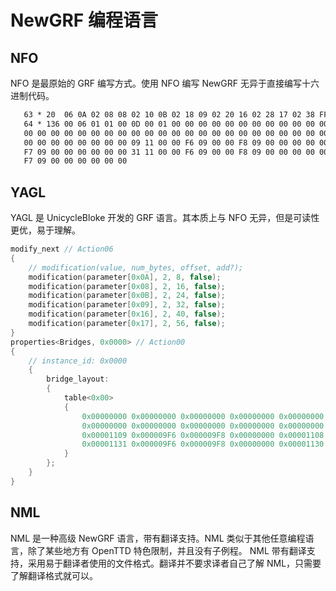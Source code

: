 # NewGRF 编程语言

## NFO

NFO 是最原始的 GRF 编写方式。使用 NFO 编写 NewGRF 无异于直接编写十六进制代码。

```txt
   63 * 20  06 0A 02 08 08 02 10 0B 02 18 09 02 20 16 02 28 17 02 38 FF
   64 * 136 00 06 01 01 00 0D 00 01 00 00 00 00 00 00 00 00 00 00 00 00 00 00 00 00 00 00 00 00 00 00 00 00
   00 00 00 00 00 00 00 00 00 00 00 00 00 00 00 00 00 00 00 00 00 00 00 00 00 00 00 00 00 00 00 00
   00 00 00 00 00 00 00 00 09 11 00 00 F6 09 00 00 F8 09 00 00 00 00 00 00 08 11 00 00 F5 09 00 00
   F7 09 00 00 00 00 00 00 31 11 00 00 F6 09 00 00 F8 09 00 00 00 00 00 00 30 11 00 00 F5 09 00 00
   F7 09 00 00 00 00 00 00
```

## YAGL

YAGL 是 UnicycleBloke 开发的 GRF 语言。其本质上与 NFO 无异，但是可读性更优，易于理解。

```cpp
modify_next // Action06
{
    // modification(value, num_bytes, offset, add?);
    modification(parameter[0x0A], 2, 8, false);
    modification(parameter[0x08], 2, 16, false);
    modification(parameter[0x0B], 2, 24, false);
    modification(parameter[0x09], 2, 32, false);
    modification(parameter[0x16], 2, 40, false);
    modification(parameter[0x17], 2, 56, false);
}
properties<Bridges, 0x0000> // Action00
{
    // instance_id: 0x0000
    {
        bridge_layout:
        {
            table<0x00>
            {
                0x00000000 0x00000000 0x00000000 0x00000000 0x00000000 0x00000000 0x00000000 0x00000000
                0x00000000 0x00000000 0x00000000 0x00000000 0x00000000 0x00000000 0x00000000 0x00000000
                0x00001109 0x000009F6 0x000009F8 0x00000000 0x00001108 0x000009F5 0x000009F7 0x00000000
                0x00001131 0x000009F6 0x000009F8 0x00000000 0x00001130 0x000009F5 0x000009F7 0x00000000
            }
        };
    }
}
```

## NML

NML 是一种高级 NewGRF 语言，带有翻译支持。NML 类似于其他任意编程语言，除了某些地方有 OpenTTD 特色限制，并且没有子例程。
NML 带有翻译支持，采用易于翻译者使用的文件格式。翻译并不要求译者自己了解 NML，只需要了解翻译格式就可以。

<script src="https://giscus.app/client.js"
        data-repo="openttd-china-set/openttd-documents"
        data-repo-id="R_kgDOLV0ztQ"
        data-category="Announcements"
        data-category-id="DIC_kwDOLV0ztc4Cf-oT"
        data-mapping="pathname"
        data-strict="0"
        data-reactions-enabled="1"
        data-emit-metadata="0"
        data-input-position="bottom"
        data-theme="preferred_color_scheme"
        data-lang="zh-CN"
        crossorigin="anonymous"
        async>
</script>
